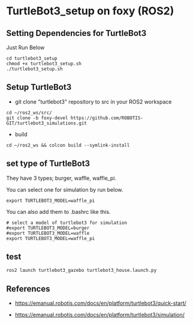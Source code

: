 # TurtleBot3_setup on foxy (ROS2)

## Setting Dependencies for TurtleBot3
Just Run Below
```bash:
cd turtlebot3_setup
chmod +x turtlebot3_setup.sh
./turtlebot3_setup.sh
```

## Setup TurtleBot3
- git clone "turtlebot3" repository to src in your ROS2 workspace
```
cd ~/ros2_ws/src/
git clone -b foxy-devel https://github.com/ROBOTIS-GIT/turtlebot3_simulations.git
```
- build
```
cd ~/ros2_ws && colcon build --symlink-install
```

## set type of TurtleBot3
They have 3 types; burger, waffle, waffle_pi.

You can select one for simulation by run below.
```
export TURTLEBOT3_MODEL=waffle_pi
```

You can also add them to .bashrc like this.
```
# select a model of turtlebot3 for simulation
#export TURTLEBOT3_MODEL=burger
#export TURTLEBOT3_MODEL=waffle
export TURTLEBOT3_MODEL=waffle_pi
```

## test
```
ros2 launch turtlebot3_gazebo turtlebot3_house.launch.py
```

## References
- https://emanual.robotis.com/docs/en/platform/turtlebot3/quick-start/

- https://emanual.robotis.com/docs/en/platform/turtlebot3/simulation/